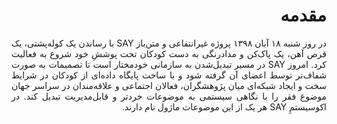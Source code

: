 <div style="direction: rtl; text-align: justify;">

# مقدمه

در روز شنبه ۱۸ آبان ۱۳۹۸ پروژه‌ غیرانتفاعی و متن‌باز SAY با رساندن یک کوله‌پشتی، یک قرص آهن، یک پاک‌کن و مدادرنگی به دست کودکان تحت پوششِ خود شروع به فعالیت کرد.  امروز SAY در مسیر تبدیل‌شدن به سازمانی خودمختار است تا تصمیمات به صورت شفاف‌تر توسط اعضای آن گرفته شود و با ساخت پایگاه داده‌ای از کودکان در شرایط سخت و ایجاد شبکه‌ای میان پژوهشگران، فعالان اجتماعی و علاقه‌مندان در سراسر جهان موضوع فقر را با نگاهی سیستمی به موضوعات خردتر و قابل‌مدیریت‌ تبدیل کند.  در اکوسیستمِ SAY هر یک از این موضوعات ماژول نام دارند.

</div>
